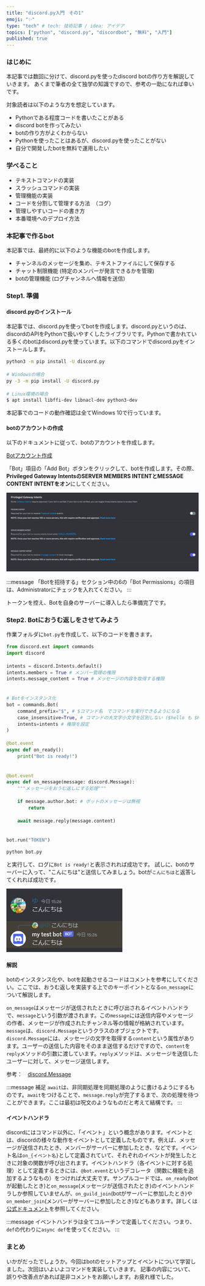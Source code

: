 ```yaml
---
title: "discord.py入門　その1"
emoji: "✨"
type: "tech" # tech: 技術記事 / idea: アイデア
topics: ["python", "discord.py", "discordbot", "無料", "入門"]
published: true
---
```


### はじめに

本記事では数回に分けて、discord.pyを使ったdiscord botの作り方を解説していきます。
あくまで筆者の全て独学の知識ですので、参考の一助になれば幸いです。

対象読者は以下のような方を想定しています。

- Pythonである程度コードを書いたことがある
- discord botを作ってみたい
- botの作り方がよくわからない
- Pythonを使ったことはあるが、discord.pyを使ったことがない
- 自分で開発したbotを無料で運用したい


### 学べること

- テキストコマンドの実装
- スラッシュコマンドの実装
- 管理機能の実装
- コードを分割して管理する方法　（コグ）
- 管理しやすいコードの書き方
- 本番環境へのデプロイ方法


### 本記事で作るbot

本記事では、最終的に以下のような機能のbotを作成します。

- チャンネルのメッセージを集め、テキストファイルにして保存する
- チャット制限機能 (特定のメンバーが発言できるかを管理)
- botの管理機能 (ログチャンネルへ情報を送信)


### Step1. 準備

#### discord.pyのインストール

本記事では、discord.pyを使ってbotを作成します。discord.pyというのは、discordのAPIをPythonで扱いやすくしたライブラリです。Pythonで書かれている多くのbotはdiscord.pyを使っています。以下のコマンドでdiscord.pyをインストールします。

```bash
python3 -m pip install -U discord.py

# Windowsの場合
py -3 -m pip install -U discord.py

# Linux環境の場合
$ apt install libffi-dev libnacl-dev python3-dev
```

本記事でのコードの動作確認は全てWindows 10で行っています。

#### botのアカウントの作成

以下のドキュメントに従って、botのアカウントを作成します。

[Botアカウント作成](https://discordpy.readthedocs.io/ja/latest/discord.html#)

「Bot」項目の「Add Bot」ボタンをクリックして、botを作成します。その際、**Privileged Gateway IntentsのSERVER MEMBERS INTENTとMESSAGE CONTENT INTENTをオン**にしてください。

![](/images/bot-tutorial-1/intents.jpg)

:::message
「Botを招待する」セクション中の6の「Bot Permissions」の項目は、Administratorにチェックを入れてください。
:::

トークンを控え、Botを自身のサーバーに導入したら準備完了です。

### Step2. Botにおうむ返しをさせてみよう

作業フォルダに`bot.py`を作成して、以下のコードを書きます。

```python
from discord.ext import commands
import discord

intents = discord.Intents.default()
intents.members = True # メンバー管理の権限
intents.message_content = True # メッセージの内容を取得する権限


# Botをインスタンス化
bot = commands.Bot(
    command_prefix="$", # $コマンド名　でコマンドを実行できるようになる
    case_insensitive=True, # コマンドの大文字小文字を区別しない ($hello も $Hello も同じ!)
    intents=intents # 権限を設定
)

@bot.event
async def on_ready():
    print("Bot is ready!")


@bot.event
async def on_message(message: discord.Message):
    """メッセージをおうむ返しにする処理"""

    if message.author.bot: # ボットのメッセージは無視
        return

    await message.reply(message.content)


bot.run("TOKEN")
```

```bash
python bot.py
```

と実行して、ログに`Bot is ready!`と表示されれば成功です。
試しに、botのサーバーに入って、"こんにちは"と送信してみましょう。botが`こんにちは`と返答してくれれば成功です。

![](/images/bot-tutorial-1/reply.jpg)

#### 解説

botのインスタンス化や、botを起動させるコードはコメントを参考にしてください。ここでは、おうむ返しを実装する上でのキーポイントとなる`on_message`について解説します。

`on_message`はメッセージが送信されたときに呼び出されるイベントハンドラで、`message`という引数が渡されます。この`message`には送信内容やメッセージの作者、メッセージが作成されたチャンネル等の情報が格納されています。`message`は、`discord.Message`というクラスのオブジェクトです。`discord.Message`には、メッセージの文字を取得する`content`という属性があります。ユーザーの送信した内容をそのまま送信するだけですので、`content`を`reply`メソッドの引数に渡しています。`reply`メソッドは、メッセージを送信したユーザーに対して、メッセージ送信します。

参考：　[discord.Message](https://discordpy.readthedocs.io/ja/latest/api.html#discord.Message)

:::message
補足
`await`は、非同期処理を同期処理のように書けるようにするものです。`await`をつけることで、`message.reply`が完了するまで、次の処理を待つことができます。ここは最初は呪文のようなものだと考えて結構です。
:::

#### イベントハンドラ

discordにはコマンド以外に、「イベント」という概念があります。イベントとは、discordの様々な動作をイベントとして定義したものです。例えば、メッセージが送信されたとき、メンバーがサーバーに参加したとき、などです。イベント名は`on_{イベント名}`として定義されていて、それぞれのイベントが発生したときに対象の関数が呼び出されます。イベントハンドラ（各イベントに対する処理）として定義するときには、`@bot.event`というデコレータ（関数に機能を追加するようなもの）をつければ大丈夫です。サンプルコードでは、`on_ready`(botが起動したとき)と`on_message`(メッセージが送信されたとき)のイベントハンドラしか参照していませんが、`on_guild_join`(botがサーバーに参加したとき)や`on_member_join`(メンバーがサーバーに参加したとき)などもあります。詳しくは[公式ドキュメント](https://discordpy.readthedocs.io/ja/latest/api.html#event-reference)を参照してください。

:::message
イベントハンドラは全てコルーチンで定義してください。つまり、`def`の代わりに`async def`を使ってください。
:::

### まとめ

いかがだったでしょうか。今回はbotのセットアップとイベントについて学習しました。次回はいよいよコマンドを実装していきます。
記事の内容について、誤りや改善点があれば是非コメントをお願いします。お疲れ様でした。